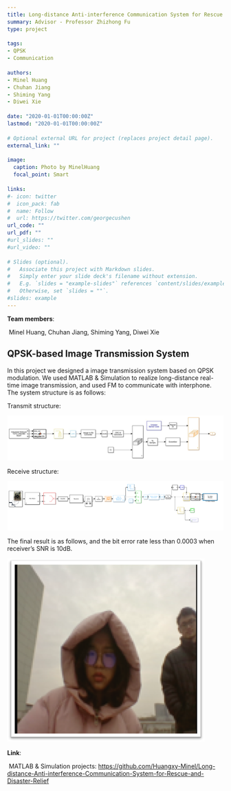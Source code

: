 ```yaml
---
title: Long-distance Anti-interference Communication System for Rescue and Disaster Relief
summary: Advisor - Professor Zhizhong Fu
type: project

tags: 
- QPSK
- Communication

authors:
- Minel Huang
- Chuhan Jiang
- Shiming Yang
- Diwei Xie

date: "2020-01-01T00:00:00Z"
lastmod: "2020-01-01T00:00:00Z"

# Optional external URL for project (replaces project detail page).
external_link: ""

image:
  caption: Photo by MinelHuang
  focal_point: Smart

links:
#- icon: twitter
#  icon_pack: fab
#  name: Follow
#  url: https://twitter.com/georgecushen
url_code: ""
url_pdf: ""
#url_slides: ""
#url_video: ""

# Slides (optional).
#   Associate this project with Markdown slides.
#   Simply enter your slide deck's filename without extension.
#   E.g. `slides = "example-slides"` references `content/slides/example-slides.md`.
#   Otherwise, set `slides = ""`.
#slides: example
---
```


**Team members**:

​		Minel Huang, Chuhan Jiang, Shiming Yang, Diwei Xie

## **QPSK-based Image Transmission System**

In this project we designed a image transmission system based on QPSK modulation. We used MATLAB & Simulation to realize long-distance real-time image transmission, and used FM to communicate with interphone. The system structure is as follows:

Transmit structure:

![](./featured.jpg)

Receive structure:

![](./01.png)

The final result is as follows, and the bit error rate less than 0.0003 when receiver’s SNR is 10dB.

![](./02.png)

**Link**:

​		MATLAB & Simulation projects: https://github.com/Huangxy-Minel/Long-distance-Anti-interference-Communication-System-for-Rescue-and-Disaster-Relief